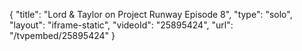 {
    "title": "Lord & Taylor on Project Runway Episode 8",
    "type": "solo",
    "layout": "iframe-static",
    "videoId": "25895424",
    "url": "\/tvpembed\/25895424"
}